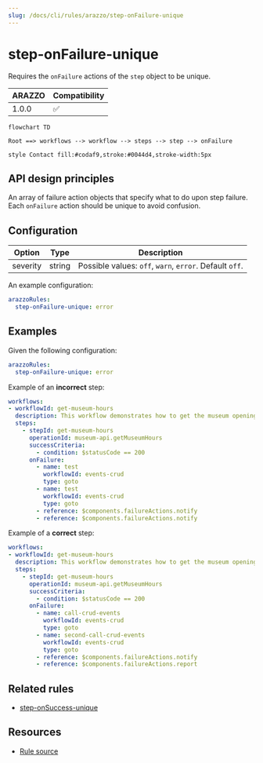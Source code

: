 ```yaml
---
slug: /docs/cli/rules/arazzo/step-onFailure-unique
---
```


# step-onFailure-unique

Requires the `onFailure` actions of the `step` object to be unique.

| ARAZZO | Compatibility |
| ------ | ------------- |
| 1.0.0  | ✅            |

```mermaid
flowchart TD

Root ==> workflows --> workflow --> steps --> step --> onFailure

style Contact fill:#codaf9,stroke:#0044d4,stroke-width:5px
```

## API design principles

An array of failure action objects that specify what to do upon step failure.
Each `onFailure` action should be unique to avoid confusion.

## Configuration

| Option   | Type   | Description                                             |
| -------- | ------ | ------------------------------------------------------- |
| severity | string | Possible values: `off`, `warn`, `error`. Default `off`. |

An example configuration:

```yaml
arazzoRules:
  step-onFailure-unique: error
```

## Examples

Given the following configuration:

```yaml
arazzoRules:
  step-onFailure-unique: error
```

Example of an **incorrect** step:

```yaml Object example
workflows:
- workflowId: get-museum-hours
  description: This workflow demonstrates how to get the museum opening hours and buy tickets.
  steps:
    - stepId: get-museum-hours
      operationId: museum-api.getMuseumHours
      successCriteria:
        - condition: $statusCode == 200
      onFailure:
        - name: test
          workflowId: events-crud
          type: goto
        - name: test
          workflowId: events-crud
          type: goto
        - reference: $components.failureActions.notify
        - reference: $components.failureActions.notify
```

Example of a **correct** step:

```yaml Object example
workflows:
- workflowId: get-museum-hours
  description: This workflow demonstrates how to get the museum opening hours and buy tickets.
  steps:
    - stepId: get-museum-hours
      operationId: museum-api.getMuseumHours
      successCriteria:
        - condition: $statusCode == 200
      onFailure:
        - name: call-crud-events
          workflowId: events-crud
          type: goto
        - name: second-call-crud-events
          workflowId: events-crud
          type: goto
        - reference: $components.failureActions.notify
        - reference: $components.failureActions.report
```

## Related rules

- [step-onSuccess-unique](./step-onSuccess-unique.md)

## Resources

- [Rule source](https://github.com/Redocly/redocly-cli/blob/main/packages/core/src/rules/arazzo/step-onFailure-unique.ts)
